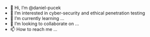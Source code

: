 - 👋 Hi, I’m @daniel-pucek
- 👀 I’m interested in cyber-security and ethical penetration testing
- 🌱 I’m currently learning ...
- 💞️ I’m looking to collaborate on ...
- 📫 How to reach me ...

<!---
daniel-pucek/daniel-pucek is a ✨ special ✨ repository because its `README.md` (this file) appears on your GitHub profile.
You can click the Preview link to take a look at your changes.
--->
